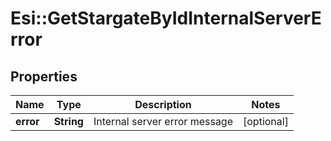 # Esi::GetStargateByIdInternalServerError

## Properties
Name | Type | Description | Notes
------------ | ------------- | ------------- | -------------
**error** | **String** | Internal server error message | [optional] 


